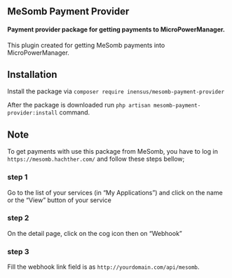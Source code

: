 ## MeSomb Payment Provider
 
 #### Payment provider package for getting payments to MicroPowerManager.

This plugin created for getting MeSomb payments into MicroPowerManager.

## Installation
Install the package via `composer require inensus/mesomb-payment-provider`

After the package is downloaded run `php artisan mesomb-payment-provider:install` command.

## Note
To get payments with use this package from MeSomb, you have to log in `https://mesomb.hachther.com/` 
and follow these steps bellow;

### step 1
Go to the list of your services (in “My Applications”) and click on the name or the “View” button of your service

### step 2
On the detail page, click on the cog icon then on “Webhook”

### step 3
Fill the webhook link field is as `http://yourdomain.com/api/mesomb`.



  
 

  
